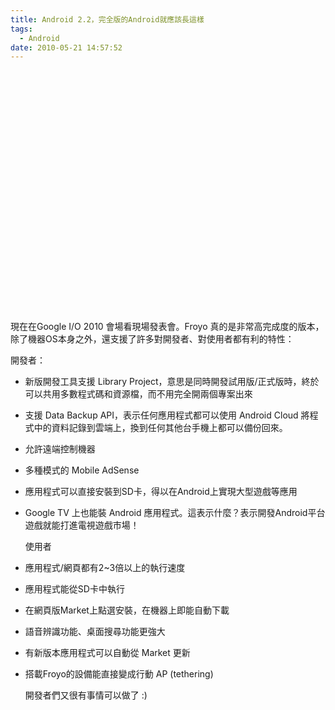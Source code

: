 ```yaml
---
title: Android 2.2，完全版的Android就應該長這樣
tags:
  - Android
date: 2010-05-21 14:57:52
---
```


<object height="385" width="640"><param name="movie" value="http://www.youtube.com/v/yAZYSVr2Bhc&color1=0xb1b1b1&color2=0xd0d0d0&hl=en_US&feature=player_embedded&fs=1"></param><param name="allowFullScreen" value="true"></param><param name="allowScriptAccess" value="always"></param><embed src="http://www.youtube.com/v/yAZYSVr2Bhc&color1=0xb1b1b1&color2=0xd0d0d0&hl=en_US&feature=player_embedded&fs=1" type="application/x-shockwave-flash" allowfullscreen="true" allowScriptAccess="always" width="640" height="385"></embed></object>

現在在Google I/O 2010 會場看現場發表會。Froyo 真的是非常高完成度的版本，除了機器OS本身之外，還支援了許多對開發者、對使用者都有利的特性：

開發者：

*   新版開發工具支援 Library Project，意思是同時開發試用版/正式版時，終於可以共用多數程式碼和資源檔，而不用完全開兩個專案出來
*   支援 Data Backup API，表示任何應用程式都可以使用 Android Cloud 將程式中的資料記錄到雲端上，換到任何其他台手機上都可以備份回來。
*   允許遠端控制機器
*   多種模式的 Mobile AdSense
*   應用程式可以直接安裝到SD卡，得以在Android上實現大型遊戲等應用
*   Google TV 上也能裝 Android 應用程式。這表示什麼？表示開發Android平台遊戲就能打進電視遊戲市場！<div>使用者</div>

*   應用程式/網頁都有2~3倍以上的執行速度
*   應用程式能從SD卡中執行
*   在網頁版Market上點選安裝，在機器上即能自動下載
*   語音辨識功能、桌面搜尋功能更強大
*   有新版本應用程式可以自動從 Market 更新
*   搭載Froyo的設備能直接變成行動 AP (tethering)<div>開發者們又很有事情可以做了 :)</div>